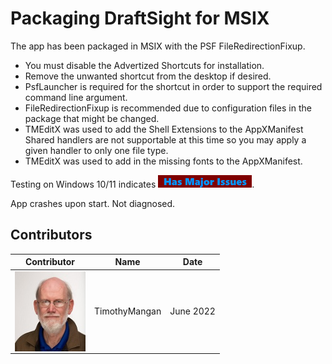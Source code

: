 # Packaging DraftSight for MSIX

The app has been packaged in MSIX with the PSF FileRedirectionFixup.
* You must disable the Advertized Shortcuts for installation.
* Remove the unwanted shortcut from the desktop if desired.
* PsfLauncher is required for the shortcut in order to support the required command line argument.
* FileRedirectionFixup is recommended due to configuration files in the package that might be changed.
* TMEditX was used to add the Shell Extensions to the AppXManifest  Shared handlers are not supportable at this time so you may apply a given handler to only one file type.
* TMEditX was used to add in the missing fonts to the AppXManifest.


Testing on Windows 10/11 indicates [<img src="/media/CatIssues.png" alt="Has Issues" />](/media/CatIssues.png).

App crashes upon start.  Not diagnosed.


## Contributors

| Contributor | Name | Date |
|----|----|----|
| [<img src="/media/Contributors/TimMangan.jpg" align="left" Height="128" />](/media/Contributors/TimMangan.jpg) | TimothyMangan | June 2022 |


